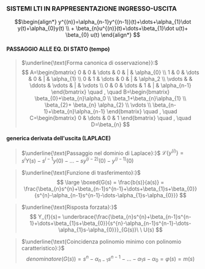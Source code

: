 ### SISTEMI LTI IN RAPPRESENTAZIONE INGRESSO-USCITA
$$\begin{align*} y^{(n)}=\alpha_{n-1}y^{(n-1)}(t)+\dots+\alpha_{1}\dot y(t)+\alpha_{0}y(t) \\ + \beta_{n}u^{(n)}(t)+\dots+\beta_{1}\dot u(t)+ \beta_{0} u(t) \end{align*}
$$
#### PASSAGGIO ALLE EQ. DI STATO (tempo)
> $\underline{\text{Forma canonica di osservazione}}:$
> $$ A=\begin{bmatrix} 0 & 0 & \dots & 0 & | & \alpha_{0} \\ 1 & 0 & \dots & 0 & | & \alpha_{1} \\ 0 & 1 & \dots & 0 & | & \alpha_2 \\ \vdots &  & \ddots & \vdots & | & \vdots \\ 0 & 0 & \dots & 1 & | & \alpha_{n-1}  \end{bmatrix} \quad , \quad B=\begin{bmatrix} \beta_{0}+\beta_{n}\alpha_0 \\ \beta_1+\beta_{n}\alpha_{1} \\ \beta_{2}+ \beta_{n} \alpha_{2} \\ \vdots \\ \beta_{n-1}+\beta_{n}\alpha_{n-1} \end{bmatrix}  \quad , \quad C=\begin{bmatrix} 0  & \dots & 0 & 1 \end{bmatrix}  \quad , \quad D=\beta_{n} $$

#### generica derivata dell'uscita (LAPLACE)
> $\underline{\text{Passaggio nel dominio di Laplace}:}$
> $\mathcal{L}\{ y^{(i)}\} = s^{i}Y(s)-s^{i-1}y(0)-\dots-sy^{(i-2)}(0)-y^{(i-1)}(0)$

> $\underline{\text{Funzione di trasferimento}:}$
> $$ \large \boxed{G(s) = \frac{b(s)}{a(s)} = \frac{\beta_{n}s^{n}+\beta_{n-1}s^{n-1}+\dots+\beta_{1}s+\beta_{0}}{s^{n}-\alpha_{n-1}s^{n-1}-\dots-\alpha_{1}s-\alpha_{0}}} $$

> $\underline{\text{Risposta forzata}:}$
> $$ Y_{f}(s)= \underbrace{\frac{\beta_{n}s^{n}+\beta_{n-1}s^{n-1}+\dots+\beta_{1}s+\beta_{0}}{s^{n}-\alpha_{n-1}s^{n-1}-\dots-\alpha_{1}s-\alpha_{0}}}_{G(s)}\ \ U(s) $$

> $\underline{\text{Coincidenza polinomio minimo con polinomio caratteristico}:}$
> $$denominatore(G(s))=s^{n}-\alpha_{n-1}s^{n-1}-\dots-\alpha_{1}s-\alpha_{0}=\varphi(s)=m(s)$$

